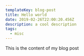 ```yaml
---
templateKey: blog-post
title: Hello world
date: 2019-02-26T22:00:20.456Z
description: a cool description
tags:
  - misc
---
```

This is the content of my blog post
